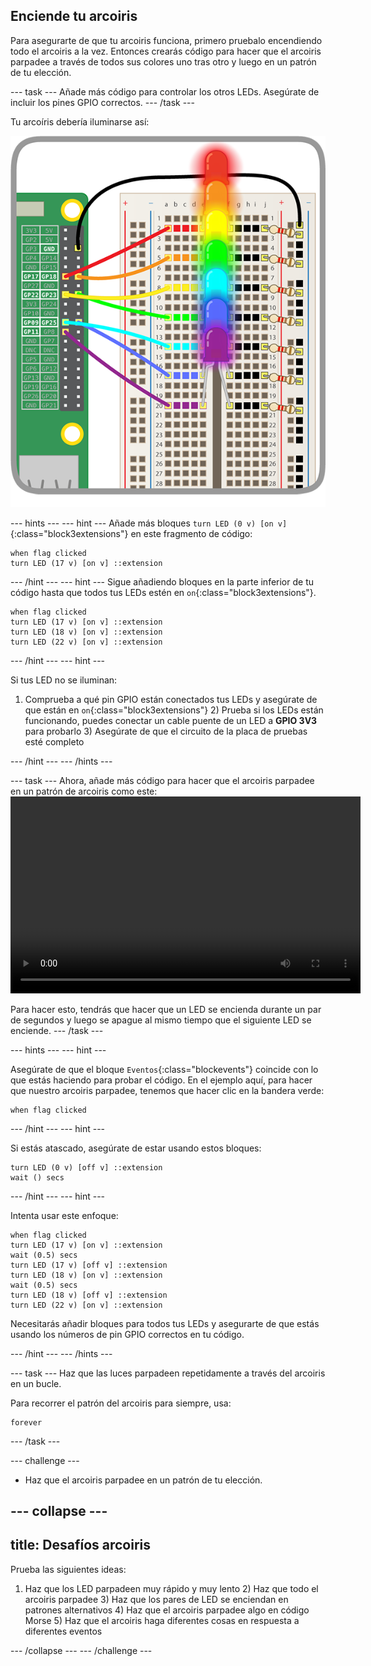 ## Enciende tu arcoiris

Para asegurarte de que tu arcoiris funciona, primero pruebalo encendiendo todo el arcoiris a la vez. Entonces crearás código para hacer que el arcoiris parpadee a través de todos sus colores uno tras otro y luego en un patrón de tu elección.

\--- task \--- Añade más código para controlar los otros LEDs. Asegúrate de incluir los pines GPIO correctos. \--- /task \---

Tu arcoíris debería iluminarse así:

![Arcoiris iluminado](images/rainbowlit.png)

\--- hints \--- \--- hint \--- Añade más bloques `turn LED (0 v) [on v]`{:class="block3extensions"} en este fragmento de código:

```blocks3
when flag clicked
turn LED (17 v) [on v] ::extension
```

\--- /hint \--- \--- hint \--- Sigue añadiendo bloques en la parte inferior de tu código hasta que todos tus LEDs estén en `on`{:class="block3extensions"}.

```blocks3
when flag clicked
turn LED (17 v) [on v] ::extension
turn LED (18 v) [on v] ::extension
turn LED (22 v) [on v] ::extension
```

\--- /hint \--- \--- hint \---

Si tus LED no se iluminan:

1) Comprueba a qué pin GPIO están conectados tus LEDs y asegúrate de que están en `on`{:class="block3extensions"} 2) Prueba si los LEDs están funcionando, puedes conectar un cable puente de un LED a **GPIO 3V3** para probarlo 3) Asegúrate de que el circuito de la placa de pruebas esté completo

\--- /hint \--- \--- /hints \---

\--- task \--- Ahora, añade más código para hacer que el arcoiris parpadee en un patrón de arcoiris como este:<video width="560" height="315" controls> <source src="resources/Scratch-GPIO-Pathways-5.mp4" type="video/mp4"> Tu navegador no soporta vídeo tag, así que prueba FireFox o Chrome. </video> 

Para hacer esto, tendrás que hacer que un LED se encienda durante un par de segundos y luego se apague al mismo tiempo que el siguiente LED se enciende. \--- /task \---

\--- hints \--- \--- hint \---

Asegúrate de que el bloque `Eventos`{:class="blockevents"} coincide con lo que estás haciendo para probar el código. En el ejemplo aquí, para hacer que nuestro arcoiris parpadee, tenemos que hacer clic en la bandera verde:

```blocks3
when flag clicked
```

\--- /hint \--- \--- hint \---

Si estás atascado, asegúrate de estar usando estos bloques:

```blocks3
turn LED (0 v) [off v] ::extension
wait () secs
```

\--- /hint \--- \--- hint \---

Intenta usar este enfoque:

```blocks3
when flag clicked
turn LED (17 v) [on v] ::extension
wait (0.5) secs
turn LED (17 v) [off v] ::extension
turn LED (18 v) [on v] ::extension
wait (0.5) secs
turn LED (18 v) [off v] ::extension
turn LED (22 v) [on v] ::extension
```

Necesitarás añadir bloques para todos tus LEDs y asegurarte de que estás usando los números de pin GPIO correctos en tu código.

\--- /hint \--- \--- /hints \---

\--- task \--- Haz que las luces parpadeen repetidamente a través del arcoiris en un bucle.

Para recorrer el patrón del arcoiris para siempre, usa:

```blocks3
forever
```

\--- /task \---

\--- challenge \---

+ Haz que el arcoiris parpadee en un patrón de tu elección.

## \--- collapse \---

## title: Desafíos arcoiris

Prueba las siguientes ideas:

1) Haz que los LED parpadeen muy rápido y muy lento 2) Haz que todo el arcoiris parpadee 3) Haz que los pares de LED se enciendan en patrones alternativos 4) Haz que el arcoiris parpadee algo en código Morse 5) Haz que el arcoiris haga diferentes cosas en respuesta a diferentes eventos

\--- /collapse \--- \--- /challenge \---